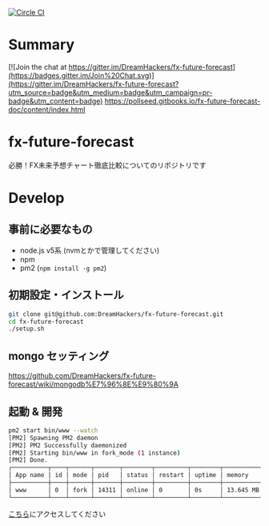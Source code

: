 [![Circle CI](https://circleci.com/gh/DreamHackers/fx-future-forecast/tree/master.svg?style=svg)](https://circleci.com/gh/DreamHackers/fx-future-forecast/tree/master)

# Summary

[![Join the chat at https://gitter.im/DreamHackers/fx-future-forecast](https://badges.gitter.im/Join%20Chat.svg)](https://gitter.im/DreamHackers/fx-future-forecast?utm_source=badge&utm_medium=badge&utm_campaign=pr-badge&utm_content=badge)
https://pollseed.gitbooks.io/fx-future-forecast-doc/content/index.html

# fx-future-forecast
必勝！FX未来予想チャート徹底比較についてのリポジトリです

# Develop

## 事前に必要なもの
* node.js v5系 (nvmとかで管理してください)
* npm
* pm2 (`npm install -g pm2`)

## 初期設定・インストール
```.sh
git clone git@github.com:DreamHackers/fx-future-forecast.git
cd fx-future-forecast
./setup.sh
```

## mongo セッティング
https://github.com/DreamHackers/fx-future-forecast/wiki/mongodb%E7%96%8E%E9%80%9A

## 起動 & 開発
```.sh
pm2 start bin/www --watch
[PM2] Spawning PM2 daemon
[PM2] PM2 Successfully daemonized
[PM2] Starting bin/www in fork_mode (1 instance)
[PM2] Done.
┌──────────┬────┬──────┬───────┬────────┬─────────┬────────┬─────────────┬──────────┐
│ App name │ id │ mode │ pid   │ status │ restart │ uptime │ memory      │ watching │
├──────────┼────┼──────┼───────┼────────┼─────────┼────────┼─────────────┼──────────┤
│ www      │ 0  │ fork │ 14311 │ online │ 0       │ 0s     │ 13.645 MB   │  enabled │
└──────────┴────┴──────┴───────┴────────┴─────────┴────────┴─────────────┴──────────┘

```
[こちら](http://localhost:3000/)にアクセスしてください

```

